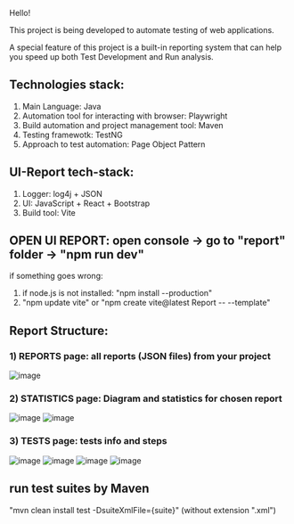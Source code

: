 Hello! 

This project is being developed to automate testing of web applications.

A special feature of this project is a built-in reporting system that can help you speed up both Test Development and Run analysis.

## Technologies stack: 
1) Main Language: Java
2) Automation tool for interacting with browser: Playwright
3) Build automation and project management tool: Maven
4) Testing framewotk: TestNG
5) Approach to test automation: Page Object Pattern

## UI-Report tech-stack:
1) Logger: log4j + JSON
2) UI: JavaScript + React + Bootstrap
3) Build tool: Vite

## OPEN UI REPORT: open console -> go to "report" folder -> "npm run dev"
if something goes wrong:
1) if node.js is not installed: "npm install --production"
2) "npm update vite" or "npm create vite@latest Report -- --template"

## Report Structure:
### 1) REPORTS page: all reports (JSON files) from your project
![image](https://github.com/user-attachments/assets/1c599f13-53df-4ddf-8596-e60da81dab91)  

### 2) STATISTICS page: Diagram and statistics for chosen report
![image](https://github.com/user-attachments/assets/b67e29a6-5160-4472-809f-f4190449e629)
![image](https://github.com/user-attachments/assets/659c0a41-865b-463b-927c-297573109fb1)

### 3) TESTS page: tests info and steps
![image](https://github.com/user-attachments/assets/c08b3daf-2a8d-4870-b3d0-9d914918a9ee)
![image](https://github.com/user-attachments/assets/4af05d5a-b88e-4166-b4d7-3e5848986b90)
![image](https://github.com/user-attachments/assets/e64af7cf-cd7e-484d-b996-fa618becf7e1)
![image](https://github.com/user-attachments/assets/6da185ae-e3a3-44f9-8316-edc79aaaa6ee)

## run test suites by Maven 
"mvn clean install test -DsuiteXmlFile={suite}" (without extension ".xml")




